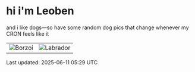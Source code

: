 # hi i'm Leoben

and i like dogs—so have some random dog pics that change whenever my CRON feels like it

|  |  |
|--------|----------|
| ![Borzoi](https://random-dog-vercel.vercel.app/api/random-borzoi?v=1749619793) | ![Labrador](https://random-dog-vercel.vercel.app/api/random-labrador?v=1749619793) |

Last updated: 2025-06-11 05:29 UTC
